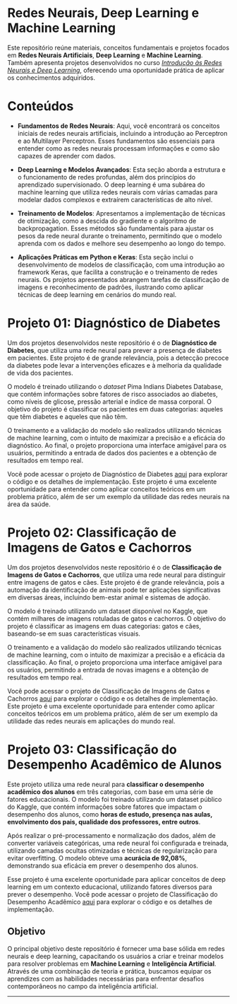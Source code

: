 # Redes Neurais, Deep Learning e Machine Learning

Este repositório reúne materiais, conceitos fundamentais e projetos focados em **Redes Neurais Artificiais**, **Deep Learning** e **Machine Learning**. Também apresenta projetos desenvolvidos no curso [*Introdução às Redes Neurais e Deep Learning*](https://sites.google.com/ufla.br/denilsonpereira/home/courses/deep-learning/redes-neurais-e-deep-learning?authuser=0), oferecendo uma oportunidade prática de aplicar os conhecimentos adquiridos.

# Conteúdos

- **Fundamentos de Redes Neurais**: Aqui, você encontrará os conceitos iniciais de redes neurais artificiais, incluindo a introdução ao Perceptron e ao Multilayer Perceptron. Esses fundamentos são essenciais para entender como as redes neurais processam informações e como são capazes de aprender com dados.

- **Deep Learning e Modelos Avançados**: Esta seção aborda a estrutura e o funcionamento de redes profundas, além dos princípios do aprendizado supervisionado. O deep learning é uma subárea do machine learning que utiliza redes neurais com várias camadas para modelar dados complexos e extraírem características de alto nível.

- **Treinamento de Modelos**: Apresentamos a implementação de técnicas de otimização, como a descida do gradiente e o algoritmo de backpropagation. Esses métodos são fundamentais para ajustar os pesos da rede neural durante o treinamento, permitindo que o modelo aprenda com os dados e melhore seu desempenho ao longo do tempo.

- **Aplicações Práticas em Python e Keras**: Esta seção inclui o desenvolvimento de modelos de classificação, com uma introdução ao framework Keras, que facilita a construção e o treinamento de redes neurais. Os projetos apresentados abrangem tarefas de classificação de imagens e reconhecimento de padrões, ilustrando como aplicar técnicas de deep learning em cenários do mundo real.

# Projeto 01: Diagnóstico de Diabetes

Um dos projetos desenvolvidos neste repositório é o de **Diagnóstico de Diabetes**, que utiliza uma rede neural para prever a presença de diabetes em pacientes. Este projeto é de grande relevância, pois a detecção precoce da diabetes pode levar a intervenções eficazes e à melhoria da qualidade de vida dos pacientes.

O modelo é treinado utilizando o *dataset* Pima Indians Diabetes Database, que contém informações sobre fatores de risco associados ao diabetes, como níveis de glicose, pressão arterial e índice de massa corporal. O objetivo do projeto é classificar os pacientes em duas categorias: aqueles que têm diabetes e aqueles que não têm.

O treinamento e a validação do modelo são realizados utilizando técnicas de machine learning, com o intuito de maximizar a precisão e a eficácia do diagnóstico. Ao final, o projeto proporciona uma interface amigável para os usuários, permitindo a entrada de dados dos pacientes e a obtenção de resultados em tempo real.

Você pode acessar o projeto de Diagnóstico de Diabetes [aqui](https://github.com/GHERARDI-JOAO/NEURAL-NETWORKSDL/tree/main/Diagn%C3%B3stico%20de%20Diabetes) para explorar o código e os detalhes de implementação. Este projeto é uma excelente oportunidade para entender como aplicar conceitos teóricos em um problema prático, além de ser um exemplo da utilidade das redes neurais na área da saúde.

# Projeto 02: Classificação de Imagens de Gatos e Cachorros

Um dos projetos desenvolvidos neste repositório é o de **Classificação de Imagens de Gatos e Cachorros**, que utiliza uma rede neural para distinguir entre imagens de gatos e cães. Este projeto é de grande relevância, pois a automação da identificação de animais pode ter aplicações significativas em diversas áreas, incluindo bem-estar animal e sistemas de adoção.

O modelo é treinado utilizando um dataset disponível no Kaggle, que contém milhares de imagens rotuladas de gatos e cachorros. O objetivo do projeto é classificar as imagens em duas categorias: gatos e cães, baseando-se em suas características visuais.

O treinamento e a validação do modelo são realizados utilizando técnicas de machine learning, com o intuito de maximizar a precisão e a eficácia da classificação. Ao final, o projeto proporciona uma interface amigável para os usuários, permitindo a entrada de novas imagens e a obtenção de resultados em tempo real.

Você pode acessar o projeto de Classificação de Imagens de Gatos e Cachorros [aqui](https://github.com/GHERARDI-JOAO/NEURAL-NETWORKSDL/tree/main/Classifica%C3%A7%C3%A3o%20de%20Imagens) para explorar o código e os detalhes de implementação. Este projeto é uma excelente oportunidade para entender como aplicar conceitos teóricos em um problema prático, além de ser um exemplo da utilidade das redes neurais em aplicações do mundo real.

# Projeto 03: Classificação do Desempenho Acadêmico de Alunos

Este projeto utiliza uma rede neural para **classificar o desempenho acadêmico dos alunos** em três categorias, com base em uma série de fatores educacionais. O modelo foi treinado utilizando um dataset público do Kaggle, que contém informações sobre fatores que impactam o desempenho dos alunos, como **horas de estudo, presença nas aulas, envolvimento dos pais, qualidade dos professores, entre outros**.

Após realizar o pré-processamento e normalização dos dados, além de converter variáveis categóricas, uma rede neural foi configurada e treinada, utilizando camadas ocultas otimizadas e técnicas de regularização para evitar overfitting. O modelo obteve uma **acurácia de 92,08%**, demonstrando sua eficácia em prever o desempenho dos alunos.

Esse projeto é uma excelente oportunidade para aplicar conceitos de deep learning em um contexto educacional, utilizando fatores diversos para prever o desempenho. Você pode acessar o projeto de Classificação do Desempenho Acadêmico [aqui](https://github.com/GHERARDI-JOAO/NEURAL-NETWORKSDL/tree/main/Previs%C3%A3o%20Acad%C3%AAmica) para explorar o código e os detalhes de implementação.

## Objetivo

O principal objetivo deste repositório é fornecer uma base sólida em redes neurais e deep learning, capacitando os usuários a criar e treinar modelos para resolver problemas em **Machine Learning** e **Inteligência Artificial**. Através de uma combinação de teoria e prática, buscamos equipar os aprendizes com as habilidades necessárias para enfrentar desafios contemporâneos no campo da inteligência artificial.

---
